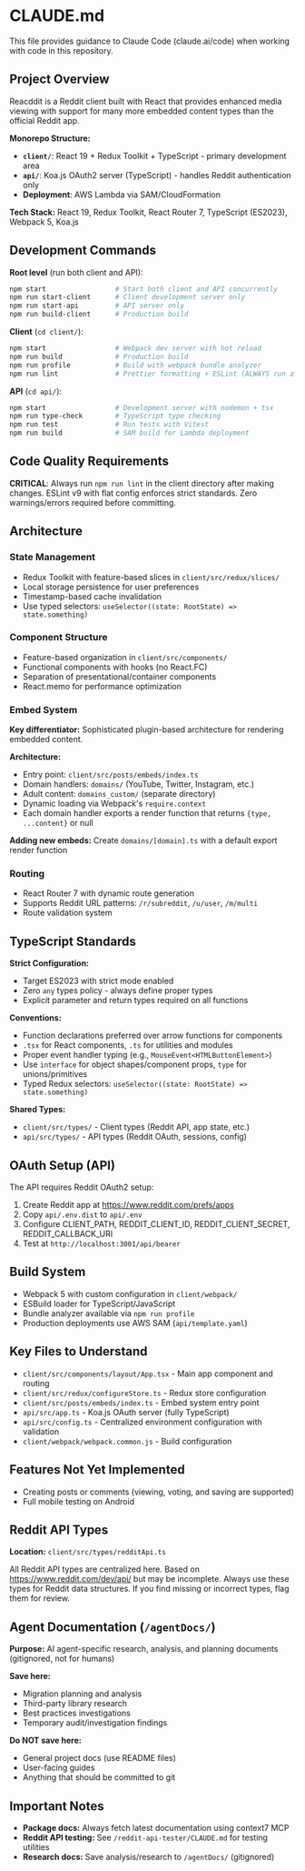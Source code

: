 # CLAUDE.md

This file provides guidance to Claude Code (claude.ai/code) when working with code in this repository.

## Project Overview

Reacddit is a Reddit client built with React that provides enhanced media viewing with support for many more embedded content types than the official Reddit app.

**Monorepo Structure:**
- **`client/`**: React 19 + Redux Toolkit + TypeScript - primary development area
- **`api/`**: Koa.js OAuth2 server (TypeScript) - handles Reddit authentication only
- **Deployment**: AWS Lambda via SAM/CloudFormation

**Tech Stack:** React 19, Redux Toolkit, React Router 7, TypeScript (ES2023), Webpack 5, Koa.js

## Development Commands

**Root level** (run both client and API):
```bash
npm start                 # Start both client and API concurrently
npm run start-client      # Client development server only
npm run start-api         # API server only  
npm run build-client      # Production build
```

**Client** (`cd client/`):
```bash
npm start                 # Webpack dev server with hot reload
npm run build             # Production build
npm run profile           # Build with webpack bundle analyzer
npm run lint              # Prettier formatting + ESLint (ALWAYS run after changes)
```

**API** (`cd api/`):
```bash
npm start                 # Development server with nodemon + tsx
npm run type-check        # TypeScript type checking
npm run test              # Run tests with Vitest
npm run build             # SAM build for Lambda deployment
```

## Code Quality Requirements

**CRITICAL**: Always run `npm run lint` in the client directory after making changes. ESLint v9 with flat config enforces strict standards. Zero warnings/errors required before committing.

## Architecture

### State Management
- Redux Toolkit with feature-based slices in `client/src/redux/slices/`
- Local storage persistence for user preferences
- Timestamp-based cache invalidation
- Use typed selectors: `useSelector((state: RootState) => state.something)`

### Component Structure
- Feature-based organization in `client/src/components/`
- Functional components with hooks (no React.FC)
- Separation of presentational/container components
- React.memo for performance optimization

### Embed System
**Key differentiator:** Sophisticated plugin-based architecture for rendering embedded content.

**Architecture:**
- Entry point: `client/src/posts/embeds/index.ts`
- Domain handlers: `domains/` (YouTube, Twitter, Instagram, etc.)
- Adult content: `domains_custom/` (separate directory)
- Dynamic loading via Webpack's `require.context`
- Each domain handler exports a render function that returns `{type, ...content}` or null

**Adding new embeds:** Create `domains/[domain].ts` with a default export render function

### Routing
- React Router 7 with dynamic route generation
- Supports Reddit URL patterns: `/r/subreddit`, `/u/user`, `/m/multi`
- Route validation system

## TypeScript Standards

**Strict Configuration:**
- Target ES2023 with strict mode enabled
- Zero `any` types policy - always define proper types
- Explicit parameter and return types required on all functions

**Conventions:**
- Function declarations preferred over arrow functions for components
- `.tsx` for React components, `.ts` for utilities and modules
- Proper event handler typing (e.g., `MouseEvent<HTMLButtonElement>`)
- Use `interface` for object shapes/component props, `type` for unions/primitives
- Typed Redux selectors: `useSelector((state: RootState) => state.something)`

**Shared Types:**
- `client/src/types/` - Client types (Reddit API, app state, etc.)
- `api/src/types/` - API types (Reddit OAuth, sessions, config)

## OAuth Setup (API)

The API requires Reddit OAuth2 setup:
1. Create Reddit app at https://www.reddit.com/prefs/apps
2. Copy `api/.env.dist` to `api/.env`
3. Configure CLIENT_PATH, REDDIT_CLIENT_ID, REDDIT_CLIENT_SECRET, REDDIT_CALLBACK_URI
4. Test at `http://localhost:3001/api/bearer`

## Build System

- Webpack 5 with custom configuration in `client/webpack/`
- ESBuild loader for TypeScript/JavaScript
- Bundle analyzer available via `npm run profile`
- Production deployments use AWS SAM (`api/template.yaml`)

## Key Files to Understand

- `client/src/components/layout/App.tsx` - Main app component and routing
- `client/src/redux/configureStore.ts` - Redux store configuration
- `client/src/posts/embeds/index.ts` - Embed system entry point
- `api/src/app.ts` - Koa.js OAuth server (fully TypeScript)
- `api/src/config.ts` - Centralized environment configuration with validation
- `client/webpack/webpack.common.js` - Build configuration

## Features Not Yet Implemented

- Creating posts or comments (viewing, voting, and saving are supported)
- Full mobile testing on Android

## Reddit API Types

**Location:** `client/src/types/redditApi.ts`

All Reddit API types are centralized here. Based on https://www.reddit.com/dev/api/ but may be incomplete. Always use these types for Reddit data structures. If you find missing or incorrect types, flag them for review.

## Agent Documentation (`/agentDocs/`)

**Purpose:** AI agent-specific research, analysis, and planning documents (gitignored, not for humans)

**Save here:**
- Migration planning and analysis
- Third-party library research
- Best practices investigations
- Temporary audit/investigation findings

**Do NOT save here:**
- General project docs (use README files)
- User-facing guides
- Anything that should be committed to git

## Important Notes

- **Package docs:** Always fetch latest documentation using context7 MCP
- **Reddit API testing:** See `/reddit-api-tester/CLAUDE.md` for testing utilities
- **Research docs:** Save analysis/research to `/agentDocs/` (gitignored)